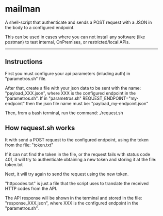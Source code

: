# mailman

A shell-script that authenticate and sends a POST request with a JSON in the body to a configured endpoint.

This can be used in cases where you can not install any software (like postman) to test internal, OnPremises, or restricted/local APIs.

-------

## Instructions

First you must configure your api parameters (inluding auth) in "parametros.sh" file.

After that, create a file with your json data to be sent with the name: "payload_XXX.json", where XXX is the configured endpoint in the "parametros.sh".
If in "parametros.sh" REQUEST_ENDPOINT="my-endpoint" then the json file name must be: "payload_my-endpoint.json"

Then, from a bash terminal, run the command: ./request.sh


## How request.sh works

It with send a POST request to the configured endpoint, using the token from the file: "token.txt"

If it can not find the token in the file, or the request fails with status code 401, it will try to authenticate obtaining a new token and storing it at the file: token.txt

Next, it will try again to send the request using the new token.

"httpcodes.txt" is just a file that the script uses to translate the received HTTP codes from the API.

The API response will be shown in the terminal and stored in the file: "response_XXX.json", where XXX is the configured endpoint in the "parametros.sh".
